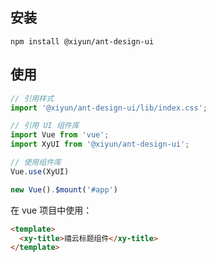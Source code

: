 ## 安装
```
npm install @xiyun/ant-design-ui
```

## 使用

```js
// 引用样式
import '@xiyun/ant-design-ui/lib/index.css';

// 引用 UI 组件库
import Vue from 'vue';
import XyUI from '@xiyun/ant-design-ui';

// 使用组件库
Vue.use(XyUI)

new Vue().$mount('#app')
```

在 vue 项目中使用：

```html
<template>
  <xy-title>禧云标题组件</xy-title>
</template>
```
